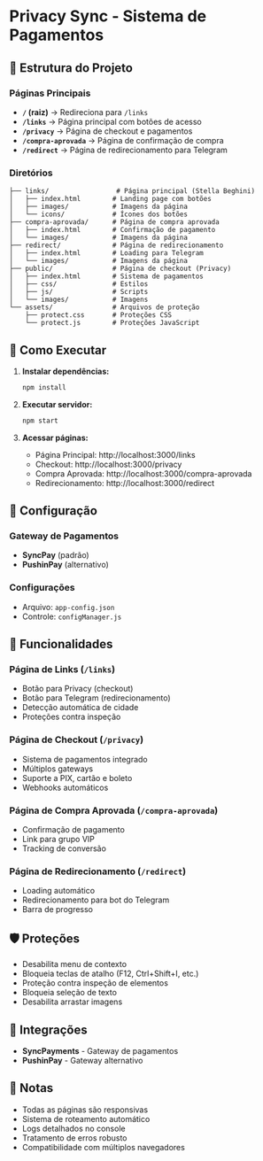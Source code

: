 # Privacy Sync - Sistema de Pagamentos

## 📁 Estrutura do Projeto

### Páginas Principais

- **`/` (raiz)** → Redireciona para `/links`
- **`/links`** → Página principal com botões de acesso
- **`/privacy`** → Página de checkout e pagamentos
- **`/compra-aprovada`** → Página de confirmação de compra
- **`/redirect`** → Página de redirecionamento para Telegram

### Diretórios

```
├── links/                 # Página principal (Stella Beghini)
│   ├── index.html        # Landing page com botões
│   ├── images/           # Imagens da página
│   └── icons/            # Ícones dos botões
├── compra-aprovada/      # Página de compra aprovada
│   ├── index.html        # Confirmação de pagamento
│   └── images/           # Imagens da página
├── redirect/             # Página de redirecionamento
│   ├── index.html        # Loading para Telegram
│   └── images/           # Imagens da página
├── public/               # Página de checkout (Privacy)
│   ├── index.html        # Sistema de pagamentos
│   ├── css/              # Estilos
│   ├── js/               # Scripts
│   └── images/           # Imagens
└── assets/               # Arquivos de proteção
    ├── protect.css       # Proteções CSS
    └── protect.js        # Proteções JavaScript
```

## 🚀 Como Executar

1. **Instalar dependências:**
   ```bash
   npm install
   ```

2. **Executar servidor:**
   ```bash
   npm start
   ```

3. **Acessar páginas:**
   - Página Principal: http://localhost:3000/links
   - Checkout: http://localhost:3000/privacy
   - Compra Aprovada: http://localhost:3000/compra-aprovada
   - Redirecionamento: http://localhost:3000/redirect

## 🔧 Configuração

### Gateway de Pagamentos
- **SyncPay** (padrão)
- **PushinPay** (alternativo)

### Configurações
- Arquivo: `app-config.json`
- Controle: `configManager.js`

## 📱 Funcionalidades

### Página de Links (`/links`)
- Botão para Privacy (checkout)
- Botão para Telegram (redirecionamento)
- Detecção automática de cidade
- Proteções contra inspeção

### Página de Checkout (`/privacy`)
- Sistema de pagamentos integrado
- Múltiplos gateways
- Suporte a PIX, cartão e boleto
- Webhooks automáticos

### Página de Compra Aprovada (`/compra-aprovada`)
- Confirmação de pagamento
- Link para grupo VIP
- Tracking de conversão

### Página de Redirecionamento (`/redirect`)
- Loading automático
- Redirecionamento para bot do Telegram
- Barra de progresso

## 🛡️ Proteções

- Desabilita menu de contexto
- Bloqueia teclas de atalho (F12, Ctrl+Shift+I, etc.)
- Proteção contra inspeção de elementos
- Bloqueia seleção de texto
- Desabilita arrastar imagens

## 🔗 Integrações

- **SyncPayments** - Gateway de pagamentos
- **PushinPay** - Gateway alternativo

## 📝 Notas

- Todas as páginas são responsivas
- Sistema de roteamento automático
- Logs detalhados no console
- Tratamento de erros robusto
- Compatibilidade com múltiplos navegadores
